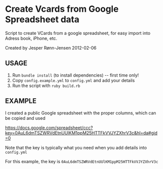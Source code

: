 # Create Vcards from  Google Spreadsheet data #

Script to create VCards from a google spreadsheet, for easy import into Adress book, iPhone, etc.

Created by Jesper Rønn-Jensen 2012-02-06



## USAGE ##


 1. Run `bundle install` (to install dependencies) -- first time only!
 2. Copy `config.example.yml` to `config.yml` and add your details
 3. Run the script with `ruby build.rb`


## EXAMPLE ##

I created a public Google spreadsheet with the proper columns, which can be copied and used

https://docs.google.com/spreadsheet/ccc?key=0AuL6dmTSZWRVdEtnUUlKM1ppM25HTTFkVVJYZXhrV3c&hl=da#gid=0

Note that the key is typically what you need when you add details into `config.yml`

For this example, the key is `0AuL6dmTSZWRVdEtnUUlKM1ppM25HTTFkVVJYZXhrV3c`

